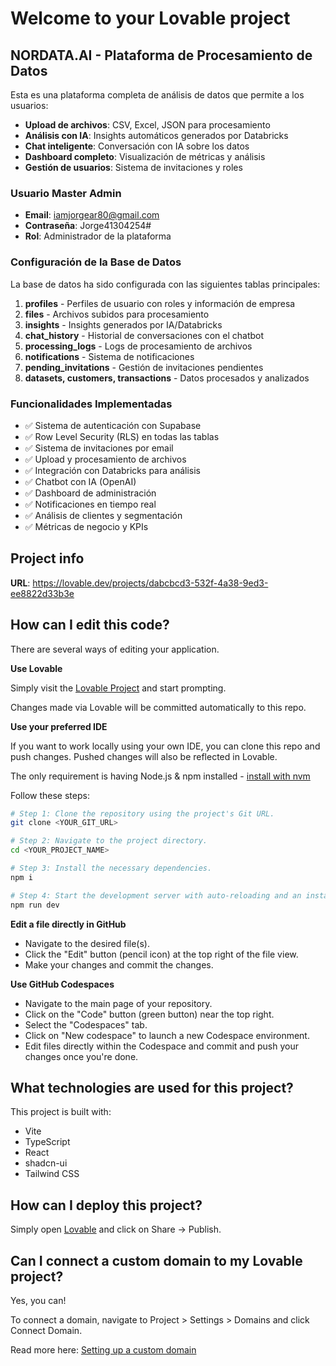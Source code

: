 # Welcome to your Lovable project

## NORDATA.AI - Plataforma de Procesamiento de Datos

Esta es una plataforma completa de análisis de datos que permite a los usuarios:

- **Upload de archivos**: CSV, Excel, JSON para procesamiento
- **Análisis con IA**: Insights automáticos generados por Databricks
- **Chat inteligente**: Conversación con IA sobre los datos
- **Dashboard completo**: Visualización de métricas y análisis
- **Gestión de usuarios**: Sistema de invitaciones y roles

### Usuario Master Admin
- **Email**: iamjorgear80@gmail.com
- **Contraseña**: Jorge41304254#
- **Rol**: Administrador de la plataforma

### Configuración de la Base de Datos

La base de datos ha sido configurada con las siguientes tablas principales:

1. **profiles** - Perfiles de usuario con roles y información de empresa
2. **files** - Archivos subidos para procesamiento
3. **insights** - Insights generados por IA/Databricks
4. **chat_history** - Historial de conversaciones con el chatbot
5. **processing_logs** - Logs de procesamiento de archivos
6. **notifications** - Sistema de notificaciones
7. **pending_invitations** - Gestión de invitaciones pendientes
8. **datasets, customers, transactions** - Datos procesados y analizados

### Funcionalidades Implementadas

- ✅ Sistema de autenticación con Supabase
- ✅ Row Level Security (RLS) en todas las tablas
- ✅ Sistema de invitaciones por email
- ✅ Upload y procesamiento de archivos
- ✅ Integración con Databricks para análisis
- ✅ Chatbot con IA (OpenAI)
- ✅ Dashboard de administración
- ✅ Notificaciones en tiempo real
- ✅ Análisis de clientes y segmentación
- ✅ Métricas de negocio y KPIs

## Project info

**URL**: https://lovable.dev/projects/dabcbcd3-532f-4a38-9ed3-ee8822d33b3e

## How can I edit this code?

There are several ways of editing your application.

**Use Lovable**

Simply visit the [Lovable Project](https://lovable.dev/projects/dabcbcd3-532f-4a38-9ed3-ee8822d33b3e) and start prompting.

Changes made via Lovable will be committed automatically to this repo.

**Use your preferred IDE**

If you want to work locally using your own IDE, you can clone this repo and push changes. Pushed changes will also be reflected in Lovable.

The only requirement is having Node.js & npm installed - [install with nvm](https://github.com/nvm-sh/nvm#installing-and-updating)

Follow these steps:

```sh
# Step 1: Clone the repository using the project's Git URL.
git clone <YOUR_GIT_URL>

# Step 2: Navigate to the project directory.
cd <YOUR_PROJECT_NAME>

# Step 3: Install the necessary dependencies.
npm i

# Step 4: Start the development server with auto-reloading and an instant preview.
npm run dev
```

**Edit a file directly in GitHub**

- Navigate to the desired file(s).
- Click the "Edit" button (pencil icon) at the top right of the file view.
- Make your changes and commit the changes.

**Use GitHub Codespaces**

- Navigate to the main page of your repository.
- Click on the "Code" button (green button) near the top right.
- Select the "Codespaces" tab.
- Click on "New codespace" to launch a new Codespace environment.
- Edit files directly within the Codespace and commit and push your changes once you're done.

## What technologies are used for this project?

This project is built with:

- Vite
- TypeScript
- React
- shadcn-ui
- Tailwind CSS

## How can I deploy this project?

Simply open [Lovable](https://lovable.dev/projects/dabcbcd3-532f-4a38-9ed3-ee8822d33b3e) and click on Share -> Publish.

## Can I connect a custom domain to my Lovable project?

Yes, you can!

To connect a domain, navigate to Project > Settings > Domains and click Connect Domain.

Read more here: [Setting up a custom domain](https://docs.lovable.dev/tips-tricks/custom-domain#step-by-step-guide)

